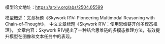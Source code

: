 模型论文地址：https://arxiv.org/abs/2504.05599

模型概述：文章标题《Skywork R1V: Pioneering Multimodal Reasoning with Chain-of-Thought》，
中文文章标题《Skywork R1V：使用思维链开创多模态推理》，
文章内容：Skywork R1V提出了一种结合思维链的多模态推理方法，有效提升模型在图像和文本任务中的表现。
